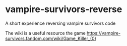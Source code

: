 # vampire-survivors-reverse
A short experience reversing vampire survivors code

The wiki is a useful resource the game
https://vampire-survivors.fandom.com/wiki/Game_Killer_(0)


